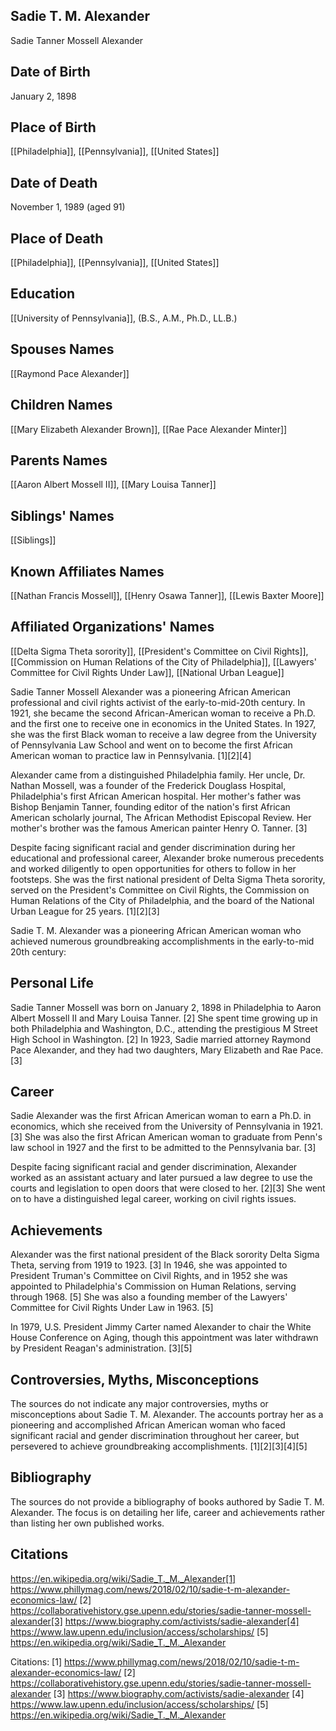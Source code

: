## Sadie T. M. Alexander
Sadie Tanner Mossell Alexander

## Date of Birth
January 2, 1898

## Place of Birth
[[Philadelphia]], [[Pennsylvania]], [[United States]]

## Date of Death
November 1, 1989 (aged 91)

## Place of Death
[[Philadelphia]], [[Pennsylvania]], [[United States]]

## Education
[[University of Pennsylvania]], (B.S., A.M., Ph.D., LL.B.)

## Spouses Names
[[Raymond Pace Alexander]]

## Children Names
[[Mary Elizabeth Alexander Brown]], [[Rae Pace Alexander Minter]]

## Parents Names
[[Aaron Albert Mossell II]], [[Mary Louisa Tanner]]

## Siblings' Names
[[Siblings]]

## Known Affiliates Names
[[Nathan Francis Mossell]], [[Henry Osawa Tanner]], [[Lewis Baxter Moore]]

## Affiliated Organizations' Names
[[Delta Sigma Theta sorority]], [[President's Committee on Civil Rights]], [[Commission on Human Relations of the City of Philadelphia]], [[Lawyers' Committee for Civil Rights Under Law]], [[National Urban League]]

Sadie Tanner Mossell Alexander was a pioneering African American professional and civil rights activist of the early-to-mid-20th century. In 1921, she became the second African-American woman to receive a Ph.D. and the first one to receive one in economics in the United States. In 1927, she was the first Black woman to receive a law degree from the University of Pennsylvania Law School and went on to become the first African American woman to practice law in Pennsylvania. [1][2][4]

Alexander came from a distinguished Philadelphia family. Her uncle, Dr. Nathan Mossell, was a founder of the Frederick Douglass Hospital, Philadelphia's first African American hospital. Her mother's father was Bishop Benjamin Tanner, founding editor of the nation's first African American scholarly journal, The African Methodist Episcopal Review. Her mother's brother was the famous American painter Henry O. Tanner. [3]

Despite facing significant racial and gender discrimination during her educational and professional career, Alexander broke numerous precedents and worked diligently to open opportunities for others to follow in her footsteps. She was the first national president of Delta Sigma Theta sorority, served on the President's Committee on Civil Rights, the Commission on Human Relations of the City of Philadelphia, and the board of the National Urban League for 25 years. [1][2][3]

Sadie T. M. Alexander was a pioneering African American woman who achieved numerous groundbreaking accomplishments in the early-to-mid 20th century:

## Personal Life
Sadie Tanner Mossell was born on January 2, 1898 in Philadelphia to Aaron Albert Mossell II and Mary Louisa Tanner. [2] She spent time growing up in both Philadelphia and Washington, D.C., attending the prestigious M Street High School in Washington. [2] In 1923, Sadie married attorney Raymond Pace Alexander, and they had two daughters, Mary Elizabeth and Rae Pace. [3]

## Career
Sadie Alexander was the first African American woman to earn a Ph.D. in economics, which she received from the University of Pennsylvania in 1921. [3] She was also the first African American woman to graduate from Penn's law school in 1927 and the first to be admitted to the Pennsylvania bar. [3] 

Despite facing significant racial and gender discrimination, Alexander worked as an assistant actuary and later pursued a law degree to use the courts and legislation to open doors that were closed to her. [2][3] She went on to have a distinguished legal career, working on civil rights issues.

## Achievements
Alexander was the first national president of the Black sorority Delta Sigma Theta, serving from 1919 to 1923. [3] In 1946, she was appointed to President Truman's Committee on Civil Rights, and in 1952 she was appointed to Philadelphia's Commission on Human Relations, serving through 1968. [5] She was also a founding member of the Lawyers' Committee for Civil Rights Under Law in 1963. [5]

In 1979, U.S. President Jimmy Carter named Alexander to chair the White House Conference on Aging, though this appointment was later withdrawn by President Reagan's administration. [3][5]

## Controversies, Myths, Misconceptions
The sources do not indicate any major controversies, myths or misconceptions about Sadie T. M. Alexander. The accounts portray her as a pioneering and accomplished African American woman who faced significant racial and gender discrimination throughout her career, but persevered to achieve groundbreaking accomplishments. [1][2][3][4][5]

## Bibliography
The sources do not provide a bibliography of books authored by Sadie T. M. Alexander. The focus is on detailing her life, career and achievements rather than listing her own published works.

## Citations
https://en.wikipedia.org/wiki/Sadie_T._M._Alexander[1] https://www.phillymag.com/news/2018/02/10/sadie-t-m-alexander-economics-law/
[2] https://collaborativehistory.gse.upenn.edu/stories/sadie-tanner-mossell-alexander[3] https://www.biography.com/activists/sadie-alexander[4] https://www.law.upenn.edu/inclusion/access/scholarships/
[5] https://en.wikipedia.org/wiki/Sadie_T._M._Alexander

Citations:
[1] https://www.phillymag.com/news/2018/02/10/sadie-t-m-alexander-economics-law/
[2] https://collaborativehistory.gse.upenn.edu/stories/sadie-tanner-mossell-alexander
[3] https://www.biography.com/activists/sadie-alexander
[4] https://www.law.upenn.edu/inclusion/access/scholarships/
[5] https://en.wikipedia.org/wiki/Sadie_T._M._Alexander